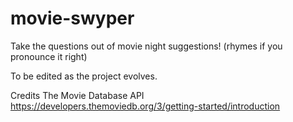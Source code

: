 # movie-swyper
Take the questions out of movie night suggestions! (rhymes if you pronounce it right)

To be edited as the project evolves.

Credits
The Movie Database API https://developers.themoviedb.org/3/getting-started/introduction 
